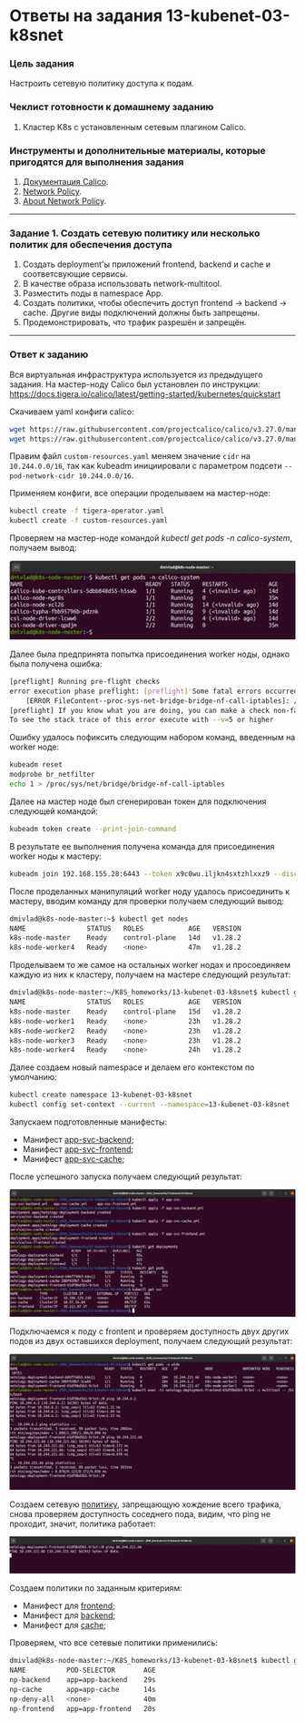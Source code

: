 # Ответы на задания 13-kubenet-03-k8snet  

### Цель задания

Настроить сетевую политику доступа к подам.

### Чеклист готовности к домашнему заданию

1. Кластер K8s с установленным сетевым плагином Calico.

### Инструменты и дополнительные материалы, которые пригодятся для выполнения задания

1. [Документация Calico](https://www.tigera.io/project-calico/).
2. [Network Policy](https://kubernetes.io/docs/concepts/services-networking/network-policies/).
3. [About Network Policy](https://docs.projectcalico.org/about/about-network-policy).

-----

### Задание 1. Создать сетевую политику или несколько политик для обеспечения доступа

1. Создать deployment'ы приложений frontend, backend и cache и соответсвующие сервисы.
2. В качестве образа использовать network-multitool.
3. Разместить поды в namespace App.
4. Создать политики, чтобы обеспечить доступ frontend -> backend -> cache. Другие виды подключений должны быть запрещены.
5. Продемонстрировать, что трафик разрешён и запрещён.

---  

### Ответ к заданию    

Вся виртуальная инфраструктура используется из предыдущего задания. На мастер-ноду Calico был установлен по инструкции: https://docs.tigera.io/calico/latest/getting-started/kubernetes/quickstart

Скачиваем yaml конфиги calico:

```bash
wget https://raw.githubusercontent.com/projectcalico/calico/v3.27.0/manifests/tigera-operator.yaml
wget https://raw.githubusercontent.com/projectcalico/calico/v3.27.0/manifests/custom-resources.yaml
```

Правим файл `custom-resources.yaml` меняем значение `cidr` на `10.244.0.0/16`, так как kubeadm инициировали с параметром подсети `--pod-network-cidr 10.244.0.0/16`.

Применяем конфиги, все операции проделываем на мастер-ноде:

```bash
kubectl create -f tigera-operator.yaml
kubectl create -f custom-resources.yaml
```

Проверяем на мастер-ноде командой *kubectl get pods -n calico-system*, получаем вывод:  

![CALICHE](assets/caliche.jpg)  

Далее была предпринята попытка присоединения worker ноды, однако была получена ошибка: 

```bash
[preflight] Running pre-flight checks
error execution phase preflight: [preflight] Some fatal errors occurred:
	[ERROR FileContent--proc-sys-net-bridge-bridge-nf-call-iptables]: /proc/sys/net/bridge/bridge-nf-call-iptables does not exist
[preflight] If you know what you are doing, you can make a check non-fatal with `--ignore-preflight-errors=...`
To see the stack trace of this error execute with --v=5 or higher

```

Ошибку удалось пофиксить следующим набором команд, введенным на worker ноде:  

```bash
kubeadm reset
modprobe br_netfilter
echo 1 > /proc/sys/net/bridge/bridge-nf-call-iptables
```

Далее на мастер ноде был сгенерирован токен для подключения следующей командой:  

```bash
kubeadm token create --print-join-command
```

В результате ее выполнения получена команда для присоединения worker ноды к мастеру:  

```bash
kubeadm join 192.168.155.28:6443 --token x9c0wu.iljkn4sxtzhlxxz9 --discovery-token-ca-cert-hash sha256:418d7e889cb72f81f24221cf35615be463e39c39d6416176ece9755873b39a80
```

После проделанных манипуляций worker ноду удалось присоединить к мастеру, вводим команду для проверки получаем следующий вывод:  

```bash
dmivlad@k8s-node-master:~$ kubectl get nodes
NAME               STATUS   ROLES           AGE   VERSION
k8s-node-master    Ready    control-plane   14d   v1.28.2
k8s-node-worker4   Ready    <none>          47m   v1.28.2

```  

Проделываем то же самое на остальных worker нодах и просоединяем каждую из них к кластеру, получаем на мастере следующий результат:  

```bash
dmivlad@k8s-node-master:~/K8S_homeworks/13-kubenet-03-k8snet$ kubectl get nodes
NAME               STATUS   ROLES           AGE   VERSION
k8s-node-master    Ready    control-plane   15d   v1.28.2
k8s-node-worker1   Ready    <none>          23h   v1.28.2
k8s-node-worker2   Ready    <none>          23h   v1.28.2
k8s-node-worker3   Ready    <none>          23h   v1.28.2
k8s-node-worker4   Ready    <none>          24h   v1.28.2

```

Далее создаем новый namespace и делаем его контекстом по умолчанию:  

```bash
kubectl create namespace 13-kubenet-03-k8snet
kubectl config set-context --current --namespace=13-kubenet-03-k8snet
```

Запускаем подготовленные манифесты:  

- Манифест [app-svc-backend](assets/app-svc-backend.yml);
- Манифест [app-svc-frontend](assets/app-svc-frontend.yml);
- Манифест [app-svc-cache](assets/app-svc-cache.yml);  

После успешного запуска получаем следующий результат:  

![DEPAPP](assets/depapply.jpg)  

Подключаемся к поду с frontent и проверяем доступность двух других подов из двух оставшихся deployment, получаем следующий результат:  

![CHEAVA](assets/cheavailable.jpg)  

Создаем сетевую [политику](assets/np-denyall.yml), запрещающую хождение всего трафика, снова проверяем доступность соседнего пода, видим, что ping не проходит, значит, политика работает:  

![NCHEAV](assets/cheavailable-afternp.jpg)  

Создаем политики по заданным критериям:  

- Манифест для [frontend](assets/np-frontend.yml); 
- Манифест для [backend](assets/np-backend.yml); 
- Манифест для [cache](assets/np-cache.yml);

Проверяем, что все сетевые политики применились:  

```bash
dmivlad@k8s-node-master:~/K8S_homeworks/13-kubenet-03-k8snet$ kubectl get networkpolicy
NAME          POD-SELECTOR       AGE
np-backend    app=app-backend    29s
np-cache      app=app-cache      14s
np-deny-all   <none>             40m
np-frontend   app=app-frontend   20s

```





